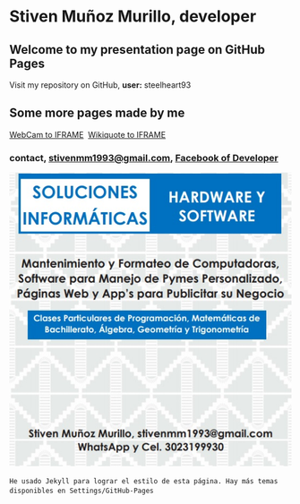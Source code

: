 
# Stiven Muñoz Murillo, developer

## Welcome to my presentation page on GitHub Pages
Visit my repository on GitHub, **user:** steelheart93 

## Some more pages made by me
[WebCam to IFRAME](https://steelheart93.github.io/camara)
&nbsp;[Wikiquote to IFRAME](https://steelheart93.github.io/wikiquote)

### contact, stivenmm1993@gmail.com, [Facebook of Developer](https://www.facebook.com/stiven.munozmurillo)

![publicidad](pendon.jpg)

```He usado Jekyll para lograr el estilo de esta página. Hay más temas disponibles en Settings/GitHub-Pages```
